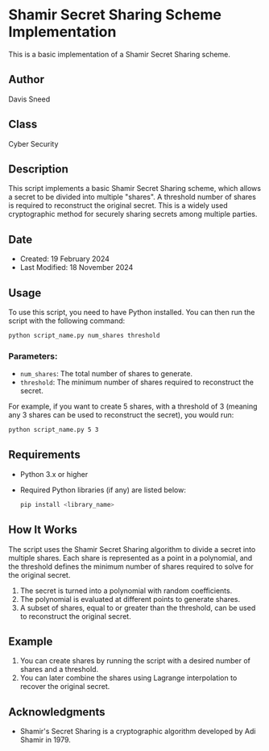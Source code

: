 # Shamir Secret Sharing Scheme Implementation

This is a basic implementation of a Shamir Secret Sharing scheme.

## Author

Davis Sneed

## Class

Cyber Security

## Description

This script implements a basic Shamir Secret Sharing scheme, which allows a secret to be divided into multiple "shares". A threshold number of shares is required to reconstruct the original secret. This is a widely used cryptographic method for securely sharing secrets among multiple parties.

## Date

- Created: 19 February 2024
- Last Modified: 18 November 2024

## Usage

To use this script, you need to have Python installed. You can then run the script with the following command:

```bash
python script_name.py num_shares threshold
```

### Parameters:
- `num_shares`: The total number of shares to generate.
- `threshold`: The minimum number of shares required to reconstruct the secret.

For example, if you want to create 5 shares, with a threshold of 3 (meaning any 3 shares can be used to reconstruct the secret), you would run:

```bash
python script_name.py 5 3
```

## Requirements

- Python 3.x or higher
- Required Python libraries (if any) are listed below:

  ```bash
  pip install <library_name>
  ```

## How It Works

The script uses the Shamir Secret Sharing algorithm to divide a secret into multiple shares. Each share is represented as a point in a polynomial, and the threshold defines the minimum number of shares required to solve for the original secret.

1. The secret is turned into a polynomial with random coefficients.
2. The polynomial is evaluated at different points to generate shares.
3. A subset of shares, equal to or greater than the threshold, can be used to reconstruct the original secret.

## Example

1. You can create shares by running the script with a desired number of shares and a threshold.
2. You can later combine the shares using Lagrange interpolation to recover the original secret.


## Acknowledgments

- Shamir's Secret Sharing is a cryptographic algorithm developed by Adi Shamir in 1979.
